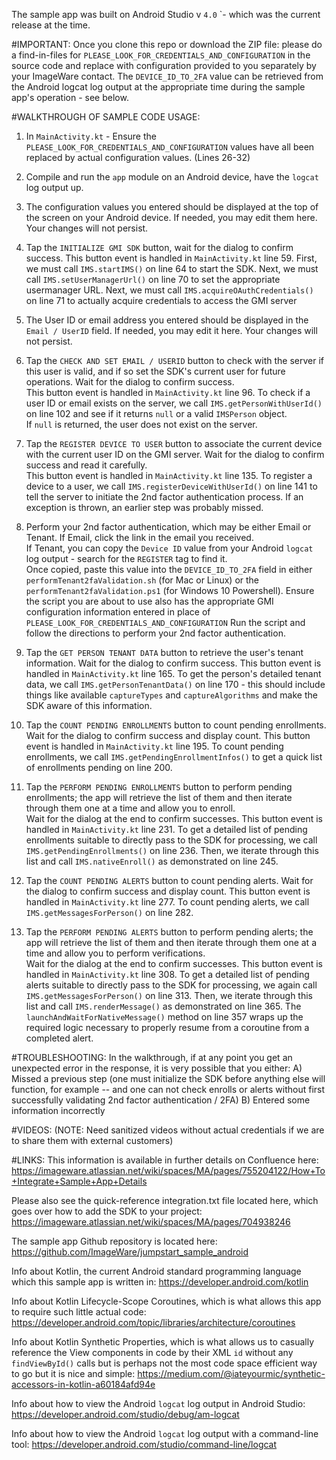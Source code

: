

The sample app was built on Android Studio v `4.0` `- which was the current release at the time.


#IMPORTANT:
Once you clone this repo or download the ZIP file:
please do a find-in-files for `PLEASE_LOOK_FOR_CREDENTIALS_AND_CONFIGURATION` in the source code and replace with configuration provided to you separately by your ImageWare contact.
The `DEVICE_ID_TO_2FA` value can be retrieved from the Android logcat log output at the appropriate time during the sample app's operation - see below.






#WALKTHROUGH OF SAMPLE CODE USAGE:
1)  In `MainActivity.kt` - Ensure the `PLEASE_LOOK_FOR_CREDENTIALS_AND_CONFIGURATION` values have all been replaced by actual configuration values.  (Lines 26-32)

2)  Compile and run the `app` module on an Android device, have the `logcat` log output up.  

3)  The configuration values you entered should be displayed at the top of the screen on your Android device.  If needed, you may edit them here.  Your changes will not persist.

4)  Tap the `INITIALIZE GMI SDK` button, wait for the dialog to confirm success.   This button event is handled in `MainActivity.kt` line 59.
First, we must call `IMS.startIMS()`  on line 64 to start the SDK.
Next, we must call `IMS.setUserManagerUrl()`  on line 70 to set the appropriate usermanager URL.
Next, we must call `IMS.acquireOAuthCredentials()`  on line 71 to actually acquire credentials to access the GMI server

5)  The User ID or email address you entered should be displayed in the `Email / UserID` field.  If needed, you may edit it here.  Your changes will not persist.

6)  Tap the `CHECK AND SET EMAIL / USERID` button to check with the server if this user is valid, and if so set the SDK's current user for future operations.  Wait for the dialog to confirm success.   
This button event is handled in `MainActivity.kt` line 96.
To check if a user ID or email exists on the server, we call `IMS.getPersonWithUserId()` on line 102 and see if it returns `null` or a valid `IMSPerson` object.  
If `null` is returned, the user does not exist on the server.

7)  Tap the `REGISTER DEVICE TO USER` button to associate the current device with the current user ID on the GMI server.  Wait for the dialog to confirm success and read it carefully.  
This button event is handled in `MainActivity.kt` line 135.
To register a device to a user, we call `IMS.registerDeviceWithUserId()` on line 141 to tell the server to initiate the 2nd factor authentication process.
If an exception is thrown, an earlier step was probably missed.

8)  Perform your 2nd factor authentication, which may be either Email or Tenant.  If Email, click the link in the email you received.  
If Tenant, you can copy the `Device ID` value from your Android `logcat` log output - search for the `REGISTER` tag to find it.  
Once copied, paste this value into the `DEVICE_ID_TO_2FA` field in either `performTenant2faValidation.sh` (for Mac or Linux) or the `performTenant2faValidation.ps1` (for Windows 10 Powershell).
Ensure the script you are about to use also has the appropriate GMI configuration information entered in place of `PLEASE_LOOK_FOR_CREDENTIALS_AND_CONFIGURATION` 
Run the script and follow the directions to perform your 2nd factor authentication.

9)  Tap the `GET PERSON TENANT DATA` button to retrieve the user's tenant information.  Wait for the dialog to confirm success.
This button event is handled in `MainActivity.kt` line 165.
To get the person's detailed tenant data, we call `IMS.getPersonTenantData()` on line 170 - this should include things like available `captureTypes` and `captureAlgorithms` and make the SDK aware of this information.

10) Tap the `COUNT PENDING ENROLLMENTS` button to count pending enrollments.  Wait for the dialog to confirm success and display count.
This button event is handled in `MainActivity.kt` line 195.
To count pending enrollments, we call `IMS.getPendingEnrollmentInfos()` to get a quick list of enrollments pending on line 200.  

11) Tap the `PERFORM PENDING ENROLLMENTS` button to perform pending enrollments; the app will retrieve the list of them and then iterate through them one at a time and allow you to enroll.  
Wait for the dialog at the end to confirm successes.  This button event is handled in `MainActivity.kt` line 231.
To get a detailed list of pending enrollments suitable to directly pass to the SDK for processing, we call `IMS.getPendingEnrollments()` on line 236.
Then, we iterate through this list and call `IMS.nativeEnroll()` as demonstrated on line 245.

12) Tap the `COUNT PENDING ALERTS` button to count pending alerts.  Wait for the dialog to confirm success and display count.
This button event is handled in `MainActivity.kt` line 277.
To count pending alerts, we call `IMS.getMessagesForPerson()` on line 282.

13) Tap the `PERFORM PENDING ALERTS` button to perform pending alerts; the app will retrieve the list of them and then iterate through them one at a time and allow you to perform verifications.  
Wait for the dialog at the end to confirm successes.  This button event is handled in `MainActivity.kt` line 308.
To get a detailed list of pending alerts suitable to directly pass to the SDK for processing, we again call `IMS.getMessagesForPerson()` on line 313.
Then, we iterate through this list and call `IMS.renderMessage()` as demonstrated on line 365.
The `launchAndWaitForNativeMessage()` method on line 357 wraps up the required logic necessary to properly resume from a coroutine from a completed alert. 









#TROUBLESHOOTING: 
In the walkthrough, if at any point you get an unexpected error in the response, it is very possible that you either:
A)  Missed a previous step (one must initialize the SDK before anything else will function, for example -- and one can not check enrolls or alerts without first successfully validating 2nd factor authentication / 2FA)
B)  Entered some information incorrectly








#VIDEOS: 
(NOTE: Need sanitized videos without actual credentials if we are to share them with external customers)





#LINKS:
This information is available in further details on Confluence here:  https://imageware.atlassian.net/wiki/spaces/MA/pages/755204122/How+To+Integrate+Sample+App+Details

Please also see the quick-reference integration.txt file located here, which goes over how to add the SDK to your project:  https://imageware.atlassian.net/wiki/spaces/MA/pages/704938246

The sample app Github repository is located here:  https://github.com/ImageWare/jumpstart_sample_android

Info about Kotlin, the current Android standard programming language which this sample app is written in:  https://developer.android.com/kotlin

Info about Kotlin Lifecycle-Scope Coroutines, which is what allows this app to require such little actual code:  https://developer.android.com/topic/libraries/architecture/coroutines

Info about Kotlin Synthetic Properties, which is what allows us to casually reference the View components in code by their XML `id` without any `findViewById()` calls but is perhaps not the most code space efficient way to go but it is nice and simple:  https://medium.com/@iateyourmic/synthetic-accessors-in-kotlin-a60184afd94e  

Info about how to view the Android `logcat` log output in Android Studio:  https://developer.android.com/studio/debug/am-logcat  

Info about how to view the Android `logcat` log output with a command-line tool:  https://developer.android.com/studio/command-line/logcat
